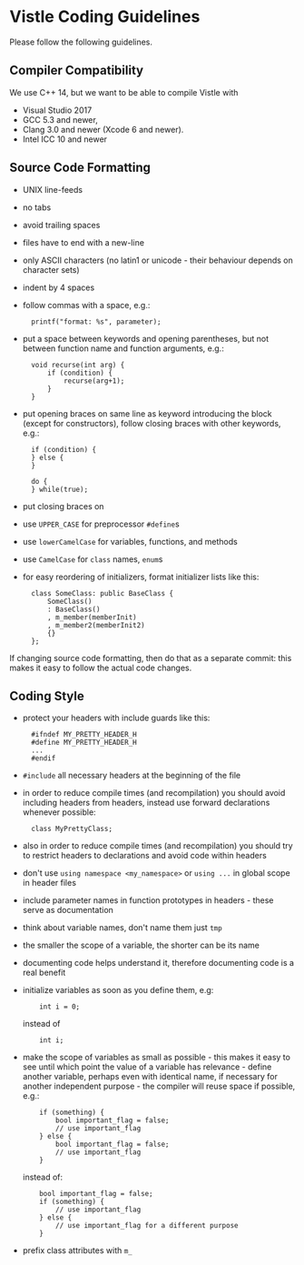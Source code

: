 Vistle Coding Guidelines
========================
Please follow the following guidelines.                                                                                         


Compiler Compatibility
----------------------

We use C++ 14, but we want to be able to compile Vistle with

* Visual Studio 2017
* GCC 5.3 and newer,
* Clang 3.0 and newer (Xcode 6 and newer).
* Intel ICC 10 and newer


Source Code Formatting
----------------------

* UNIX line-feeds
* no tabs
* avoid trailing spaces
* files have to end with a new-line
* only ASCII characters (no latin1 or unicode - their behaviour depends on character sets)
* indent by 4 spaces
* follow commas with a space, e.g.:

        printf("format: %s", parameter);

* put a space between keywords and opening parentheses, but not between function name and function arguments, e.g.:

        void recurse(int arg) {
            if (condition) {
                recurse(arg+1);
            }
        }

* put opening braces on same line as keyword introducing the block (except for constructors),
  follow closing braces with other keywords, e.g.:

        if (condition) {
        } else {
        }
    
        do {
        } while(true);

* put closing braces on 
* use `UPPER_CASE` for preprocessor `#define`s
* use `lowerCamelCase` for variables, functions, and methods
* use `CamelCase` for `class` names, `enum`s
* for easy reordering of initializers, format initializer lists like this:

        class SomeClass: public BaseClass {
            SomeClass()
            : BaseClass()
            , m_member(memberInit)
            , m_member2(memberInit2)
            {}
        };




If changing source code formatting, then do that as a separate commit:
this makes it easy to follow the actual code changes.


Coding Style
------------

* protect your headers with include guards like this:

        #ifndef MY_PRETTY_HEADER_H
        #define MY_PRETTY_HEADER_H
        ...
        #endif

* `#include` all necessary headers at the beginning of the file
* in order to reduce compile times (and recompilation) you should avoid
  including headers from headers, instead use forward declarations whenever possible:

        class MyPrettyClass;

* also in order to reduce compile times (and recompilation) you should try to restrict
  headers to declarations and avoid code within headers
* don't use `using namespace <my_namespace>` or `using ...` in global scope in header files
* include parameter names in function prototypes in headers - these serve as
  documentation
* think about variable names, don't name them just `tmp`
* the smaller the scope of a variable, the shorter can be its name
* documenting code helps understand it, therefore documenting code is a real benefit
* initialize variables as soon as you define them, e.g:

          int i = 0;

  instead of

          int i;

* make the scope of variables as small as possible - this makes it easy to see
  until which point the value of a variable has relevance - define another variable,
  perhaps even with identical name, if necessary for another
  independent purpose - the compiler will reuse space if possible, e.g.:

          if (something) {
              bool important_flag = false;
              // use important_flag
          } else {
              bool important_flag = false;
              // use important_flag
          }

  instead of:

          bool important_flag = false;
          if (something) {
              // use important_flag
          } else {
              // use important_flag for a different purpose
          }                                                                                                                                                                                                                                                                                           

* prefix class attributes with `m_`




